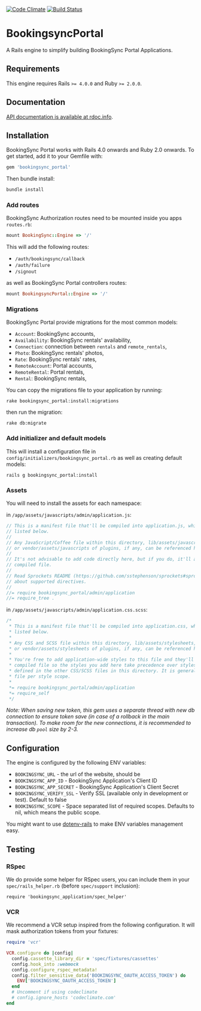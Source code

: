[![Code Climate](https://codeclimate.com/github/BookingSync/bookingsync_portal/badges/gpa.svg)](https://codeclimate.com/github/BookingSync/bookingsync_portal)
[![Build Status](https://travis-ci.org/BookingSync/bookingsync_portal.svg?branch=master)](https://travis-ci.org/BookingSync/bookingsync_portal)

# BookingsyncPortal

A Rails engine to simplify building BookingSync Portal Applications.

## Requirements

This engine requires Rails `>= 4.0.0` and Ruby `>= 2.0.0`.

## Documentation

[API documentation is available at rdoc.info](http://rdoc.info/github/BookingSync/bookingsync_portal/master/frames).

## Installation

BookingSync Portal works with Rails 4.0 onwards and Ruby 2.0 onwards. To get started, add it to your Gemfile with:

```ruby
gem 'bookingsync_portal'
```

Then bundle install:

```ruby
bundle install
```

### Add routes

BookingSync Authorization routes need to be mounted inside you apps `routes.rb`:

```ruby
mount BookingSync::Engine => '/'
```

This will add the following routes:

* `/auth/bookingsync/callback`
* `/auth/failure`
* `/signout`

as well as BookingSync Portal controllers routes:

```ruby
mount BookingsyncPortal::Engine => '/'
```

### Migrations

BookingSync Portal provide migrations for the most common models:
* `Account`: BookingSync accounts,
* `Availability`: BookingSync rentals' availability,
* `Connection`: connection between `rentals` and `remote_rentals`,
* `Photo`: BookingSync rentals' photos,
* `Rate`: BookingSync rentals' rates,
* `RemoteAccount`: Portal accounts,
* `RemoteRental`: Portal rentals,
* `Rental`: BookingSync rentals,

You can copy the migrations file to your application by running:

```console
rake bookingsync_portal:install:migrations
```

then run the migration:

```console
rake db:migrate
```

### Add initializer and default models

This will install a configuration file in `config/initializers/bookingsync_portal.rb` as well as creating default models:

```console
rails g bookingsync_portal:install
```


### Assets

You will need to install the assets for each namespace:

in `/app/assets/javascripts/admin/application.js`:

```javascript
// This is a manifest file that'll be compiled into application.js, which will include all the files
// listed below.
//
// Any JavaScript/Coffee file within this directory, lib/assets/javascripts, vendor/assets/javascripts,
// or vendor/assets/javascripts of plugins, if any, can be referenced here using a relative path.
//
// It's not advisable to add code directly here, but if you do, it'll appear at the bottom of the
// compiled file.
//
// Read Sprockets README (https://github.com/sstephenson/sprockets#sprockets-directives) for details
// about supported directives.
//
//= require bookingsync_portal/admin/application
//= require_tree .
```

in `/app/assets/javascripts/admin/application.css.scss`:

```scss
/*
 * This is a manifest file that'll be compiled into application.css, which will include all the files
 * listed below.
 *
 * Any CSS and SCSS file within this directory, lib/assets/stylesheets, vendor/assets/stylesheets,
 * or vendor/assets/stylesheets of plugins, if any, can be referenced here using a relative path.
 *
 * You're free to add application-wide styles to this file and they'll appear at the bottom of the
 * compiled file so the styles you add here take precedence over styles defined in any styles
 * defined in the other CSS/SCSS files in this directory. It is generally better to create a new
 * file per style scope.
 *
 *= require bookingsync_portal/admin/application
 *= require_self
 */

```


_Note: When saving new token, this gem uses a separate thread with new db connection to ensure token save (in case of a rollback in the main transaction). To make room for the new connections, it is recommended to increase db `pool` size by 2-3._

## Configuration

The engine is configured by the following ENV variables:

* `BOOKINGSYNC_URL` - the url of the website, should be
* `BOOKINGSYNC_APP_ID` - BookingSync Application's Client ID
* `BOOKINGSYNC_APP_SECRET` - BookingSync Application's Client Secret
* `BOOKINGSYNC_VERIFY_SSL` - Verify SSL (available only in development or test). Default to false
* `BOOKINGSYNC_SCOPE` - Space separated list of required scopes. Defaults to nil, which means the public scope.

You might want to use [dotenv-rails](https://github.com/bkeepers/dotenv)
to make ENV variables management easy.

## Testing

### RSpec

We do provide some helper for RSpec users, you can include them in your `spec/rails_helper.rb` (before `spec/support` inclusion):
```
require 'bookingsync_application/spec_helper'
```

### VCR

We recommend a VCR setup inspired from the following configuration. It will mask authorization tokens from your fixtures:

```ruby
require 'vcr'

VCR.configure do |config|
  config.cassette_library_dir = 'spec/fixtures/cassettes'
  config.hook_into :webmock
  config.configure_rspec_metadata!
  config.filter_sensitive_data('BOOKINGSYNC_OAUTH_ACCESS_TOKEN') do
    ENV['BOOKINGSYNC_OAUTH_ACCESS_TOKEN']
  end
  # Uncomment if using codeclimate
  # config.ignore_hosts 'codeclimate.com'
end
```
